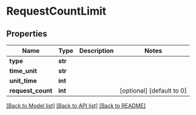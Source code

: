 # RequestCountLimit

## Properties
Name | Type | Description | Notes
------------ | ------------- | ------------- | -------------
**type** | **str** |  | 
**time_unit** | **str** |  | 
**unit_time** | **int** |  | 
**request_count** | **int** |  | [optional] [default to 0]

[[Back to Model list]](../README.md#documentation-for-models) [[Back to API list]](../README.md#documentation-for-api-endpoints) [[Back to README]](../README.md)


